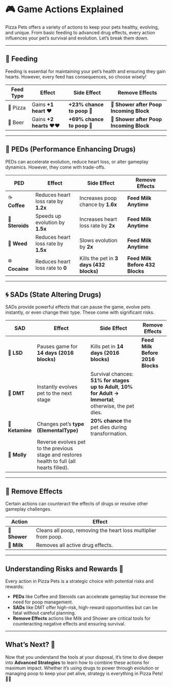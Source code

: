 # 🎮 Game Actions Explained

Pizza Pets offers a variety of actions to keep your pets healthy, evolving, and unique. From basic feeding to advanced drug effects, every action influences your pet’s survival and evolution. Let’s break them down.

---

## 🥘 Feeding

Feeding is essential for maintaining your pet’s health and ensuring they gain hearts. However, every feed has consequences, so choose wisely!

| **Feed Type** | **Effect**                         | **Side Effect**                   | **Remove Effects**                            |
|---------------|------------------------------------|------------------------------------|-----------------------------------------------|
| 🍕 Pizza      | Gains **+1 heart ❤️**              | **+23% chance to poop 💩**         | **🚿 Shower after Poop Incoming Block**       |
| 🍺 Beer       | Gains **+2 hearts ❤️❤️**           | **+69% chance to poop 💩**         | **🚿 Shower after Poop Incoming Block**       |

---

## 💪 PEDs (Performance Enhancing Drugs)

PEDs can accelerate evolution, reduce heart loss, or alter gameplay dynamics. However, they come with trade-offs.

| **PED**        | **Effect**                                         | **Side Effect**                                    | **Remove Effects**               |
|-----------------|---------------------------------------------------|---------------------------------------------------|-----------------------------------|
| ☕ **Coffee**    | Reduces heart loss rate by **1.2x**               | Increases poop chance by **1.6x**                 | **Feed Milk Anytime**            |
| 💪 **Steroids** | Speeds up evolution by **1.5x**                   | Increases heart loss rate by **2x**               | **Feed Milk Anytime**            |
| 🌿 **Weed**     | Reduces heart loss rate by **1.5x**               | Slows evolution by **2x**                         | **Feed Milk Anytime**            |
| ❄️ **Cocaine**  | Reduces heart loss rate to **0**                  | Kills the pet in **3 days (432 blocks)**          | **Feed Milk Before 432 Blocks**  |

---

## 🌀 SADs (State Altering Drugs)

SADs provide powerful effects that can pause the game, evolve pets instantly, or even change their type. These come with significant risks.

| **SAD**         | **Effect**                                        | **Side Effect**                                    | **Remove Effects**               |
|------------------|--------------------------------------------------|---------------------------------------------------|-----------------------------------|
| 🌈 **LSD**       | Pauses game for **14 days (2016 blocks)**         | Kills pet in **14 days (2016 blocks)**            | **Feed Milk Before 2016 Blocks** |
| 🔮 **DMT**       | Instantly evolves pet to the next stage           | Survival chances: **51% for stages up to Adult**, **10% for Adult → Immortal**; otherwise, the pet dies. |                                   |
| 🐎 **Ketamine**  | Changes pet’s **type (ElementalType)**            | **20% chance** the pet dies during transformation. |                                   |
| 🎵 **Molly**     | Reverse evolves pet to the previous stage and restores health to full (all hearts filled). |                                                   |                                   |

---

## 🚿 Remove Effects

Certain actions can counteract the effects of drugs or resolve other gameplay challenges.

| **Action**  | **Effect**                                                 |
|-------------|------------------------------------------------------------|
| 🚿 **Shower** | Cleans all poop, removing the heart loss multiplier from poop. |
| 🍼 **Milk**   | Removes all active drug effects.                          |

---

## Understanding Risks and Rewards 🧠

Every action in Pizza Pets is a strategic choice with potential risks and rewards:
- **PEDs** like Coffee and Steroids can accelerate gameplay but increase the need for poop management.
- **SADs** like DMT offer high-risk, high-reward opportunities but can be fatal without careful planning.
- **Remove Effects** actions like Milk and Shower are critical tools for counteracting negative effects and ensuring survival.

---

## What’s Next? 🌟

Now that you understand the tools at your disposal, it’s time to dive deeper into **Advanced Strategies** to learn how to combine these actions for maximum impact. Whether it’s using drugs to power through evolution or managing poop to keep your pet alive, strategy is everything in Pizza Pets! 🍕🐾